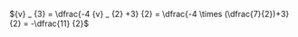 ${v} _ {3} = \dfrac{-4 {v} _ {2} +3} {2} = \dfrac{-4 \times (\dfrac{7}{2})+3} {2} = -\dfrac{11} {2}$